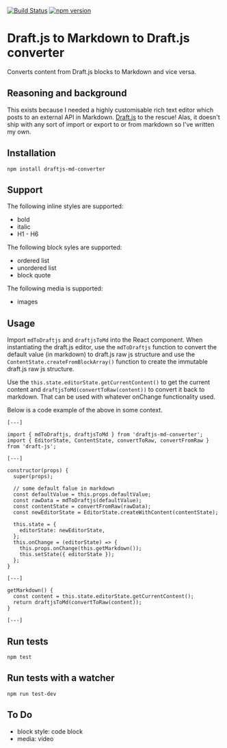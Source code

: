 [![Build Status](https://travis-ci.org/kadikraman/draftjs-md-converter.svg?branch=master)](https://travis-ci.org/kadikraman/draftjs-md-converter)
[![npm version](https://badge.fury.io/js/draftjs-md-converter.svg)](https://badge.fury.io/js/draftjs-md-converter)

# Draft.js to Markdown to Draft.js converter

Converts content from Draft.js blocks to Markdown and vice versa.

## Reasoning and background
This exists because I needed a highly customisable rich text editor which posts to an external API in Markdown. [Draft.js](https://facebook.github.io/draft-js/) to the rescue! Alas, it doesn't ship with any sort of import or export to or from markdown so I've written my own.

## Installation
```
npm install draftjs-md-converter
```

## Support
The following inline styles are supported:

- bold
- italic
- H1 - H6

The following block syles are supported:

- ordered list
- unordered list
- block quote

The following media is supported:
- images

## Usage
Import `mdToDraftjs` and `draftjsToMd` into the React component. When instantiating the draft.js editor, use the `mdToDraftjs` function to convert the default value (in markdown) to draft.js raw js structure and use the `ContentState.createFromBlockArray()` function to create the immutable draft.js raw js structure.

Use the `this.state.editorState.getCurrentContent()` to get the current content and `draftjsToMd(convertToRaw(content))` to convert it back to markdown. That can be used with whatever onChange functionality used.

Below is a code example of the above in some context.

```
[---]

import { mdToDraftjs, draftjsToMd } from 'draftjs-md-converter';
import { EditorState, ContentState, convertToRaw, convertFromRaw } from 'draft-js';

[---]

constructor(props) {
  super(props);

  // some default falue in markdown
  const defaultValue = this.props.defaultValue;
  const rawData = mdToDraftjs(defaultValue);
  const contentState = convertFromRaw(rawData);
  const newEditorState = EditorState.createWithContent(contentState);

  this.state = {
    editorState: newEditorState,
  };
  this.onChange = (editorState) => {
    this.props.onChange(this.getMarkdown());
    this.setState({ editorState });
  };
}

[---]

getMarkdown() {
  const content = this.state.editorState.getCurrentContent();
  return draftjsToMd(convertToRaw(content));
}

[---]
```

## Run tests
```
npm test
```

## Run tests with a watcher
```
npm run test-dev
```

## To Do
- block style: code block
- media: video
